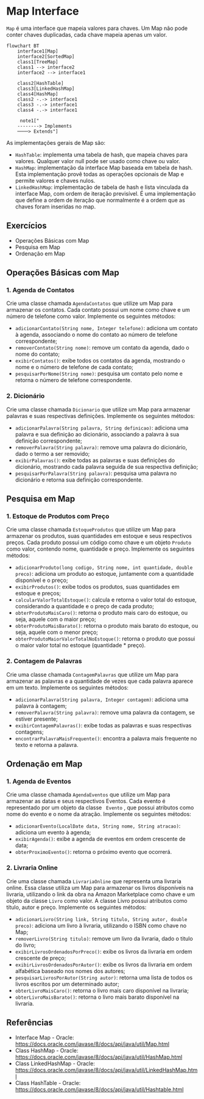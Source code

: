 # Map Interface
`Map` é uma interface que mapeia valores para chaves. Um Map não pode conter chaves duplicadas, cada chave mapeia apenas um valor.

```mermaid
flowchart BT
    interface1[Map]
    interface2[SortedMap]
    class1[TreeMap]
    class1 --> interface2
    interface2 --> interface1

    class2[HashTable]
    class3[LinkedHashMap]
    class4[HashMap]
    class2 -.-> interface1
    class3 -.-> interface1
    class4 -.-> interface1

     note1["
    --------> Implements
    ────> Extends"]
```

As implementações gerais de Map são:

- `HashTable`: implementa uma tabela de hash, que mapeia chaves para valores. Qualquer valor null pode ser usado como chave ou valor.
- `HashMap`: implementação da interface Map baseada em tabela de hash. Esta implementação provê todas as operações opcionais de Map e permite valores e chaves nulos.
- `LinkedHashMap`: implementação de tabela de hash e lista vinculada da interface Map, com ordem de iteração previsível. É uma implementação que define a ordem de iteração que normalmente é a ordem que as chaves foram inseridas no map.

## Exercícios
- Operações Básicas com Map
- Pesquisa em Map
- Ordenação em Map

## Operações Básicas com Map
### 1. Agenda de Contatos
Crie uma classe chamada `AgendaContatos` que utilize um Map para armazenar os contatos. Cada contato possui um nome como chave e um número de telefone como valor. Implemente os seguintes métodos:

- `adicionarContato(String nome, Integer telefone)`: adiciona um contato à agenda, associando o nome do contato ao número de telefone correspondente;
- `removerContato(String nome)`: remove um contato da agenda, dado o nome do contato;
- `exibirContatos()`: exibe todos os contatos da agenda, mostrando o nome e o número de telefone de cada contato;
- `pesquisarPorNome(String nome)`: pesquisa um contato pelo nome e retorna o número de telefone correspondente.

### 2. Dicionário
Crie uma classe chamada `Dicionario` que utilize um Map para armazenar palavras e suas respectivas definições. Implemente os seguintes métodos:

- `adicionarPalavra(String palavra, String definicao)`: adiciona uma palavra e sua definição ao dicionário, associando a palavra à sua definição correspondente;
- `removerPalavra(String palavra)`: remove uma palavra do dicionário, dado o termo a ser removido;
- `exibirPalavras()`: exibe todas as palavras e suas definições do dicionário, mostrando cada palavra seguida de sua respectiva definição;
- `pesquisarPorPalavra(String palavra)`: pesquisa uma palavra no dicionário e retorna sua definição correspondente.

## Pesquisa em Map
### 1. Estoque de Produtos com Preço
Crie uma classe chamada `EstoqueProdutos` que utilize um Map para armazenar os produtos, suas quantidades em estoque e seus respectivos preços. Cada produto possui um código como chave e um objeto `Produto` como valor, contendo nome, quantidade e preço. Implemente os seguintes métodos:

- `adicionarProduto(long codigo, String nome, int quantidade, double preco)`: adiciona um produto ao estoque, juntamente com a quantidade disponível e o preço;
- `exibirProdutos()`: exibe todos os produtos, suas quantidades em estoque e preços;
- `calcularValorTotalEstoque()`: calcula e retorna o valor total do estoque, considerando a quantidade e o preço de cada produto;
- `obterProdutoMaisCaro()`: retorna o produto mais caro do estoque, ou seja, aquele com o maior preço;
- `obterProdutoMaisBarato()`: retorna o produto mais barato do estoque, ou seja, aquele com o menor preço;
- `obterProdutoMaiorValorTotalNoEstoque()`: retorna o produto que possui o maior valor total no estoque (quantidade * preço).

### 2. Contagem de Palavras
Crie uma classe chamada `ContagemPalavras` que utilize um Map para armazenar as palavras e a quantidade de vezes que cada palavra aparece em um texto. Implemente os seguintes métodos:

- `adicionarPalavra(String palavra, Integer contagem)`: adiciona uma palavra à contagem;
- `removerPalavra(String palavra)`: remove uma palavra da contagem, se estiver presente;
- `exibirContagemPalavras()`: exibe todas as palavras e suas respectivas contagens;
- `encontrarPalavraMaisFrequente()`: encontra a palavra mais frequente no texto e retorna a palavra.

## Ordenação em Map
### 1. Agenda de Eventos
Crie uma classe chamada `AgendaEventos` que utilize um Map para armazenar as datas e seus respectivos Eventos. Cada evento é representado por um objeto da classe `
Evento`
, que possui atributos como nome do evento e o nome da atração. Implemente os seguintes métodos:

- `adicionarEvento(LocalDate data, String nome, String atracao)`: adiciona um evento à agenda;
- `exibirAgenda()`: exibe a agenda de eventos em ordem crescente de data;
- `obterProximoEvento()`: retorna o próximo evento que ocorrerá.

### 2. Livraria Online
Crie uma classe chamada `LivrariaOnline` que representa uma livraria online. Essa classe utiliza um Map para armazenar os livros disponíveis na livraria, utilizando o link da obra na Amazon Marketplace como chave e um objeto da classe `Livro` como valor. A classe Livro possui atributos como título, autor e preço. Implemente os seguintes métodos:

- `adicionarLivro(String link, String titulo, String autor, double preco)`: adiciona um livro à livraria, utilizando o ISBN como chave no Map;
- `removerLivro(String titulo)`: remove um livro da livraria, dado o titulo do livro;
- `exibirLivrosOrdenadosPorPreco()`: exibe os livros da livraria em ordem crescente de preço;
- `exibirLivrosOrdenadosPorAutor()`: exibe os livros da livraria em ordem alfabética baseado nos nomes dos autores;
- `pesquisarLivrosPorAutor(String autor)`: retorna uma lista de todos os livros escritos por um determinado autor;
- `obterLivroMaisCaro()`: retorna o livro mais caro disponível na livraria;
- `obterLivroMaisBarato()`: retorna o livro mais barato disponível na livraria.

## Referências
- Interface Map - Oracle: https://docs.oracle.com/javase/8/docs/api/java/util/Map.html
- Class HashMap - Oracle: https://docs.oracle.com/javase/8/docs/api/java/util/HashMap.html
- Class LinkedHashMap - Oracle: https://docs.oracle.com/javase/8/docs/api/java/util/LinkedHashMap.html
- Class HashTable - Oracle: https://docs.oracle.com/javase/8/docs/api/java/util/Hashtable.html